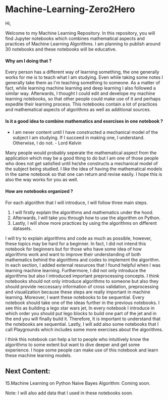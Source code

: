 # Machine-Learning-Zero2Hero

Hi,

Welcome to my Machine Learning Repository. In this repository, you will find Jupyter notebooks which combines mathematical aspects and practices of Machine Learning Algorithms. I am planning to publish around 30 notebooks and these notebooks will be educative. 

#### Why am I doing that ? 

Every person has a different way of learning something, the one generally works for me is to teach what I am studying. Even while taking some notes I generally take them as I'm teaching something to someone. As a matter of fact, while learning machine learning and deep learning I also followed a similar way. Afterwards, I thought I could edit and develope my machine learning notebooks, so that other people could make use of it and perhaps expedite their learning process. This notebooks contain a lot of practices and mathematical aspects of algorithms as well as additional sources. 

#### Is it a good idea to combine mathematics and exercises in one notebook ?

* I am never content until I have constructed a mechanical model of the subject I am studying. If I succeed in making one, I understand. Otherwise, I do not. - Lord Kelvin

Many people would probably seperate the mathematical aspect from the application which may be a good thing to do but I am one of those people who does not get satisfied until he/she constructs a mechanical model of the subject being studied. I like the idea of having the mathematical models in the same notebook so that one can return and revise easily. I hope this is also the way works for you as well.

#### How are notebooks organized ?

For each algorithm that I will introduce, I will follow three main steps.

1. I will firstly explain the algorithms and mathematics under the hood. 
2. Afterwards, I will take you through how to use the algorithm on Python. 
3. Lastly, I will show more practices by using the algorithms on different datasets.

I will try to explain algorithms and code as much as possible, however, these topics may be hard for a beginner. In fact, I did not intend this notebook for beginners but for those who have some idea of how algorithms work and want to improve their understanding of both mathematics behind the algorithms and codes to implement the algorithm. In each section, I added external resources that I found helpful when I was learning machine learning. Furthermore, I did not only introduce the algorithms but also I introduced important preprocessing concepts.  I think notebooks should not only introduce algorithms to someone but also they should provide neccessary information of cross validation, preprocessing and visualization because these steps are really important in machine learning. Moreover, I want these notebooks to be sequential. Every notebook should take one of the ideas further in the previous notebooks. I see this as building a lego star wars jet, In every notebook I introduce in which order you should put lego blocks to build one part of the jet and in the end you will finally build it. Therefore, It is important to understand that the notebooks are sequential. Lastly, I will add also some notebooks that I call Playgrounds which includes some more exercises about the algorithms. 
 
 I think this notebook can help a lot to people who intuitively know the algorithms to some extent but want to dive deeper and get some experience. I hope some people can make use of this notebook and learn these machine learning models.
 
 ## Next Content:
 
 15.Machine Learning on Python Naive Bayes Algorithm: Coming soon.

Note: I will also add data that I used in these notebooks soon.
